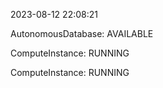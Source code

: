 2023-08-12 22:08:21

AutonomousDatabase: AVAILABLE

ComputeInstance: RUNNING

ComputeInstance: RUNNING